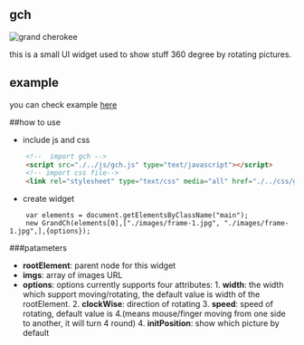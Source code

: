## gch
 ![grand cherokee](http://www.jeep.com/assets/images/vehicles/2015/grand-cherokee/vlp/mod-hero/Jeep_2014_header.png)
 
 this is a small UI widget used to show stuff 360 degree by rotating pictures.

## example
you can check example [here](https://rawgit.com/jiawang1/gch/master/example/index.html)

##how to use
- include js and css
```html
	<!--  import gch -->
	<script src="./../js/gch.js" type="text/javascript"></script>
	<!-- import css file-->
	<link rel="stylesheet" type="text/css" media="all" href="./../css/gch.css"/>
```
- create widget
```code
    var elements = document.getElementsByClassName("main");
    new GrandCh(elements[0],["./images/frame-1.jpg", "./images/frame-1.jpg",],{options});
```
###patameters
- **rootElement**: parent node for this widget
- **imgs**: array of images URL
- **options**: options currently supports four attributes:
      1. **width**: the width which support moving/rotating, the default value is width of the rootElement.
      2. **clockWise**: direction of rotating
      3. **speed**: speed of rotating, default value is 4.(means mouse/finger moving from one side to another, it will turn 4 round)
      4. **initPosition**: show which picture by default

  

